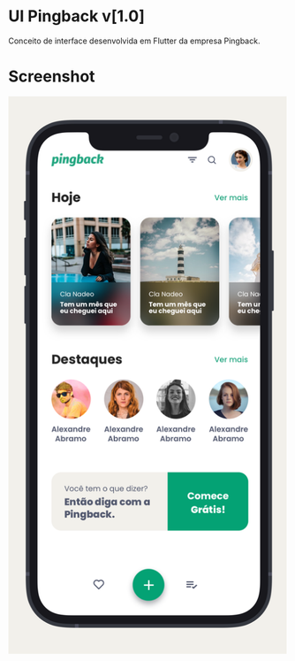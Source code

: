 # UI Pingback v[1.0]
Conceito de interface desenvolvida em Flutter da empresa Pingback.

# Screenshot
![Screenshot](./interface/screenshot.png)
